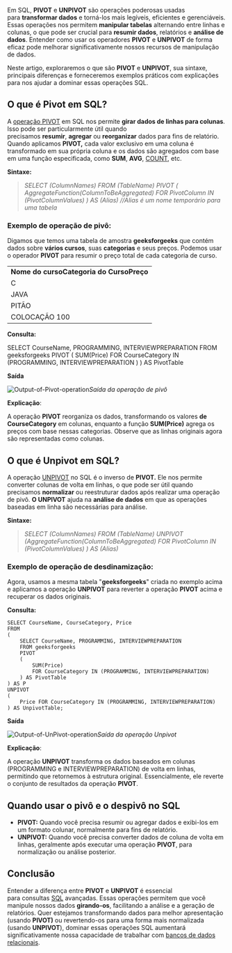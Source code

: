 Em SQL, **PIVOT** e **UNPIVOT** são operações poderosas usadas para **transformar dados** e torná-los mais legíveis, eficientes e gerenciáveis. Essas operações nos permitem **manipular tabelas** alternando entre linhas e colunas, o que pode ser crucial para **resumir dados**, relatórios e **análise de dados**. Entender como usar os operadores **PIVOT** e **UNPIVOT** de forma eficaz pode melhorar significativamente nossos recursos de manipulação de dados.

Neste artigo, exploraremos o que são **PIVOT** e **UNPIVOT**, sua sintaxe, principais diferenças e forneceremos exemplos práticos com explicações para nos ajudar a dominar essas operações SQL.

## O que é Pivot em SQL?

A [operação PIVOT](https://www.geeksforgeeks.org/sql-server-pivot/) em SQL nos permite **girar dados de linhas para colunas**. Isso pode ser particularmente útil quando precisamos **resumir**, **agregar** ou **reorganizar** dados para fins de relatório. Quando aplicamos **PIVOT,** cada valor exclusivo em uma coluna é transformado em sua própria coluna e os dados são agregados com base em uma função especificada, como **SUM**, **AVG**, [COUNT,](https://www.geeksforgeeks.org/count-function-in-mysql/) etc.

**Sintaxe:**

> _SELECT (ColumnNames)_
> _FROM (TableName)_
> _PIVOT_
> _(_
> _AggregateFunction(ColumnToBeAggregated)_
> _FOR PivotColumn IN (PivotColumnValues)_
> _) AS (Alias) //Alias é um nome temporário para uma tabela_

### **Exemplo de operação de pivô:**

Digamos que temos uma tabela de amostra **geeksforgeeks** que contém dados sobre **vários cursos**, suas **categorias** e seus preços. Podemos usar o operador **PIVOT** para resumir o preço total de cada categoria de curso.

|   |
|---|
|**Nome do cursoCategoria do CursoPreço**|
|C|PROGRAMAÇÃO|5000|
|JAVA|PROGRAMAÇÃO|6000|
|PITÃO|PROGRAMAÇÃO|8000|
|COLOCAÇÃO 100|ENTREVISTAPREPARAÇÃO|5000|

**Consulta:**

SELECT CourseName, PROGRAMMING, INTERVIEWPREPARATION
FROM geeksforgeeks 
PIVOT 
( 
SUM(Price) 
FOR CourseCategory IN (PROGRAMMING, INTERVIEWPREPARATION ) 
) AS PivotTable 

**Saída**

![Output-of-Pivot-operation](https://media.geeksforgeeks.org/wp-content/uploads/20250109164334039724/Output-of-Pivot-operation.png)_Saída da operação de pivô_

**Explicação**:

A operação **PIVOT** reorganiza os dados, transformando os valores **de CourseCategory** em colunas, enquanto a função **SUM(Price)** agrega os preços com base nessas categorias. Observe que as linhas originais agora são representadas como colunas.

## **O que é Unpivot em SQL?**

A operação [UNPIVOT](https://www.geeksforgeeks.org/unpivot-in-sql-server/) no SQL é o inverso de **PIVOT.** Ele nos permite converter colunas de volta em linhas, o que pode ser útil quando precisamos **normalizar** ou reestruturar dados após realizar uma operação de pivô. **O UNPIVOT** ajuda na **análise de dados** em que as operações baseadas em linha são necessárias para análise.

**Sintaxe:**

> _SELECT (ColumnNames)_
> _FROM (TableName)_
> _UNPIVOT_
> _(AggregateFunction(ColumnToBeAggregated)_
> _FOR PivotColumn IN (PivotColumnValues)_
> _) AS (Alias)_

### Exemplo de operação de desdinamização:

Agora, usamos a mesma tabela "**geeksforgeeks**" criada no exemplo acima e aplicamos a operação **UNPIVOT** para reverter a operação **PIVOT** acima e recuperar os dados originais.

**Consulta:**

```
SELECT CourseName, CourseCategory, Price
FROM 
(
    SELECT CourseName, PROGRAMMING, INTERVIEWPREPARATION
    FROM geeksforgeeks
    PIVOT
    (
        SUM(Price)
        FOR CourseCategory IN (PROGRAMMING, INTERVIEWPREPARATION)
    ) AS PivotTable
) AS P
UNPIVOT
(
    Price FOR CourseCategory IN (PROGRAMMING, INTERVIEWPREPARATION)
) AS UnpivotTable;
```

**Saída**

![Output-of-UnPivot-operation](https://media.geeksforgeeks.org/wp-content/uploads/20250109165024022726/Output-of-UnPivot-operation.png)_Saída da operação Unpivot_

**Explicação**:

A operação **UNPIVOT** transforma os dados baseados em colunas (PROGRAMMING e INTERVIEWPREPARATION) de volta em linhas, permitindo que retornemos à estrutura original. Essencialmente, ele reverte o conjunto de resultados da operação **PIVOT**.

## **Quando usar o pivô e o despivô no SQL**

- **PIVOT:** Quando você precisa resumir ou agregar dados e exibi-los em um formato colunar, normalmente para fins de relatório.
- **UNPIVOT:** Quando você precisa converter dados de coluna de volta em linhas, geralmente após executar uma operação **PIVOT**, para normalização ou análise posterior.

## Conclusão

Entender a diferença entre **PIVOT** e **UNPIVOT** é essencial para consultas [SQL](https://www.geeksforgeeks.org/what-is-sql/) avançadas. Essas operações permitem que você manipule nossos dados **girando-os**, facilitando a análise e a geração de relatórios. Quer estejamos transformando dados para melhor apresentação (usando **PIVOT)** ou revertendo-os para uma forma mais normalizada (usando **UNPIVOT**), dominar essas operações SQL aumentará significativamente nossa capacidade de trabalhar com [bancos de dados relacionais](https://www.geeksforgeeks.org/relational-model-in-dbms/).

